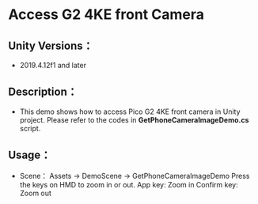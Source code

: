 # Access G2 4KE front Camera

## Unity Versions：
- 2019.4.12f1 and later

## Description：

- This demo shows how to access Pico G2 4KE front camera in Unity project. Please refer to the codes in **GetPhoneCameraImageDemo.cs** script.

## Usage：
- Scene： Assets -> DemoScene -> GetPhoneCameraImageDemo
Press the keys on HMD to zoom in or out.
App key: Zoom in
Confirm key: Zoom out

